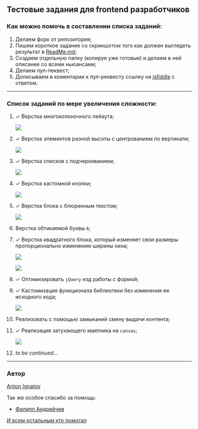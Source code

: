 ## Тестовые задания для frontend разработчиков

### Как можно помочь в составлении списка заданий:

1. Делаем форк от репозитория;
1. Пишем короткое задание со скриншотом того как должен выглядеть результат в [ReadMe.md](README.md);
1. Создаем отдельную папку (копируя уже готовые) и делаем в ней описание со всеми ньюансами;
1. Делаем пул-пеквест;
1. Дописываем в коментарии к пул-реквесту ссылку на [jsfiddle](http://jsfiddle.net/) с ответом.

----

### Список заданий по мере увеличения сложности:

1. ✓ Верстка многоколоночного лейаута;
	
	![](https://dl.dropbox.com/u/7417149/Screenshots/dp.png)

1. ✓ Верстка элементов разной высоты с центрованием по вертикали;
	
	![](https://dl.dropbox.com/u/7417149/Screenshots/dq.png)

1. ✓ Верстка списков с подчеркиванием;
	
	![](http://dl.dropbox.com/u/7417149/Screenshots/dy.png)

1. ✓ Верстка кастомной кнопки;
	
	![](http://dl.dropbox.com/u/7417149/Screenshots/f8.png)

1. ✓ Верстка блока с блюренным текстом;
	
	![](http://dl.dropbox.com/u/7417149/Screenshots/dz.png)

1. Верстка обтикаемой буквы `А`;

1. ✓ Верстка квадратного блока, который изменяет свои размеры пропорционально изменению ширины окна;

	![](http://dl.dropbox.com/u/7417149/Screenshots/js.png)

	![](http://dl.dropbox.com/u/7417149/Screenshots/jr.png)

1. ✓ Оптимизировать `jQuery` код работы с формой;

1. ✓ Кастомизация функционала библиотеки без изменения ее исходного кода;

	![](https://dl.dropbox.com/u/7417149/Screenshots/f9.png)

1. Реализовать с помощью замыканий смену выдачи контента;

1. ✓ Реализация затухающего маятника на `canvas`;

	![](http://dl.dropboxusercontent.com/u/7417149/Screenshots/gh.png)
1. _to be continued…_

----

### Автор
[Anton Ignatov](https://github.com/a-ignatov-parc)

Так же особое спасибо за помощь:

* [Филипп Андрейчев](https://github.com/f-andrejchev-parc)

[И всем остальным кто помогал](https://github.com/KillaBeez/test-assignment/contributors)